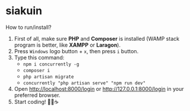 # siakuin
How to run/install?
1. First of all, make sure **PHP** and **Composer** is installed (WAMP stack program is better, like **XAMPP** or **Laragon**).
2. Press `Windows` logo button + `x`, then press `i` button.
3. Type this command:
   - `npm i concurrently -g`
   - `composer i`
   - `php artisan migrate`
   - `concurrently "php artisan serve" "npm run dev"`
4. Open <a href="http://localhost:8000/login" target="_blank">http://localhost:8000/login</a> or <a href="http://127.0.0.1:8000/login" target="_blank">http://127.0.0.1:8000/login</a> in your preferred browser.
5. Start coding! 👨‍💻☕
